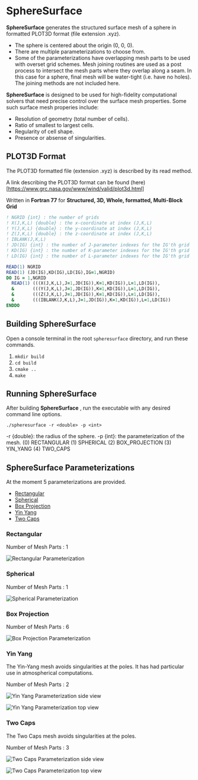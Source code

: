 # SphereSurface

**SphereSurface** generates the structured surface mesh of a sphere in formatted PLOT3D format (file extension .xyz).

* The sphere is centered about the origin (0, 0, 0).
* There are multiple parameterizations to choose from.
* Some of the parameterizations have overlapping mesh parts to be used with overset grid schemes. Mesh joining routines are used as a post process to intersect the mesh parts where they overlap along a seam. In this case for a sphere, final mesh will be water-tight (i.e. have no holes). The joining methods are not included here.

**SphereSurface** is designed to be used for high-fidelity computational solvers that need precise control over the surface mesh properties. Some such surface mesh properies include:

* Resolution of geometry (total number of cells).
* Ratio of smallest to largest cells.
* Regularity of cell shape.
* Presence or absense of singularities.

## PLOT3D Format

The PLOT3D formatted file (extension .xyz) is described by its read method.

A link describing the PLOT3D format can be found (here)[https://www.grc.nasa.gov/www/wind/valid/plot3d.html]

Written in **Fortran 77** for **Structured, 3D, Whole, formatted, Multi-Block Grid**

```fortran
! NGRID {int} : the number of grids
! X(J,K,L) {double} : the x-coordinate at index (J,K,L)
! Y(J,K,L) {double} : the y-coordinate at index (J,K,L)
! Z(J,K,L) {double} : the z-coordinate at index (J,K,L)
! IBLANK(J,K,L)
! JD(IG) {int} : the number of J-parameter indexes for the IG'th grid
! KD(IG) {int} : the number of K-parameter indexes for the IG'th grid
! LD(IG) {int} : the number of L-parameter indexes for the IG'th grid

READ(1) NGRID
READ(1) (JD(IG),KD(IG),LD(IG),IG=1,NGRID)
DO IG = 1,NGRID
  READ(1) (((X(J,K,L),J=1,JD(IG)),K=1,KD(IG)),L=1,LD(IG)),
  &       (((Y(J,K,L),J=1,JD(IG)),K=1,KD(IG)),L=1,LD(IG)),
  &       (((Z(J,K,L),J=1,JD(IG)),K=1,KD(IG)),L=1,LD(IG)),
  &       (((IBLANK(J,K,L),J=1,JD(IG)),K=1,KD(IG)),L=1,LD(IG))
ENDDO
 ```

## Building SphereSurface

Open a console terminal in the root `spheresurface` directory, and run these commands.

1. `mkdir build`
1. `cd build`
1. `cmake ..`
1. `make`

## Running SphereSurface

After building **SphereSurface** , run the executable with any desired command line options.

```console
./spheresurface -r <double> -p <int>
```

-r {double}: the radius of the sphere.
-p {int}: the parameterization of the mesh.
      (0) RECTANGULAR
      (1) SPHERICAL
      (2) BOX_PROJECTION
      (3) YIN_YANG
      (4) TWO_CAPS


## SphereSurface Parameterizations

At the moment 5 parameterizations are provided.

* [Rectangular](#rectangular)
* [Spherical](#spherical)
* [Box Projection](#boxprojection)
* [Yin Yang](#yinyang)
* [Two Caps](#twocaps)

### Rectangular

Number of Mesh Parts : 1

![Rectangular Parameterization](./doc/images/Sphere-Rectangular-r0.5-1080p.png)

### Spherical

Number of Mesh Parts : 1

![Spherical Parameterization](./doc/images/Sphere-Spherical-r0.5-1080p.png)

### Box Projection

Number of Mesh Parts : 6

![Box Projection Parameterization](./doc/images/Sphere-BoxProjection-r0.5-1080p.png)

### Yin Yang

The Yin-Yang mesh avoids singularities at the poles. It has had particular use in atmospherical computations.

Number of Mesh Parts : 2

![Yin Yang Parameterization side view](./doc/images/Sphere-YinYang-side-r0.5-1080p.png)

![Yin Yang Parameterization top view](./doc/images/Sphere-YinYang-top-r0.5-1080p.png)

### Two Caps

The Two Caps mesh avoids singularities at the poles.

Number of Mesh Parts : 3

![Two Caps Parameterization side view](./doc/images/Sphere-TwoCaps-side-r0.5-1080p.png)

![Two Caps Parameterization top view](./doc/images/Sphere-TwoCaps-top-r0.5-1080p.png)
